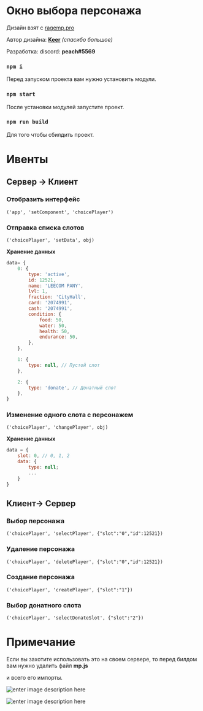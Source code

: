 # Окно выбора персонажа

  

Дизайн взят с [ragemp.pro](https://ragemp.pro/resources/dizajn-interfejsa-vybor-personazha-bez-verstki-dlja-servera-rage-multiplayer.320/)

  

Автор дизайна: **[Keer](https://ragemp.pro/members/keer.4816/)**  *(спасибо большое)*

  

Разработка: discord: **peach#5569**

  

### `npm i`

  

Перед запуском проекта вам нужно установить модули.

  

### `npm start`

  

После установки модулей запустите проект.

  

### `npm run build`

  

Для того чтобы сбилдить проект.

  

# Ивенты

  

## Сервер -> Клиент

  

### Отобразить интерфейс

``('app', 'setComponent', 'choicePlayer')``

  

### Отправка списка слотов

  

``('choicePlayer', 'setData', obj)``

**Хранение данных**

```js
data= {
	0: {
		type: 'active',
		id: 12521,
		name: 'LEECOM PANY',
		lvl: 1,
		fraction: 'CityHall',
		card: '2074991',
		cash: '2074991',
		condition: {
			food: 50,
			water: 50,
			health: 50,
			endurance: 50,
		},
	},

	1: {
		type: null, // Пустой слот
	},

	2: {
		type: 'donate', // Донатный слот
	},
}
```

  ### Изменение одного слота с персонажем

``('choicePlayer', 'changePlayer', obj)``

**Хранение данных**

```js
data = {
	slot: 0, // 0, 1, 2
	data: {
		type: null;
		...
	}
}
```
  
  
  

## Клиент-> Сервер

  

### Выбор персонажа

``('choicePlayer', 'selectPlayer', {"slot":"0","id":12521})``

  

### Удаление персонажа

``('choicePlayer', 'deletePlayer', {"slot":"0","id":12521})``

  

### Создание персонажа

``('choicePlayer', 'createPlayer', {"slot":"1"})``

### Выбор донатного слота

``('choicePlayer', 'selectDonateSlot', {"slot":"2"})``

# Примечание

Если вы захотите использовать это на своем сервере, то перед билдом вам нужно удалить файл **mp.js**

и всего его импорты.


![enter image description here](https://cdn.discordapp.com/attachments/870735155176800307/942564404917071872/unknown.png)

![enter image description here](https://cdn.discordapp.com/attachments/870735155176800307/942564454313381968/unknown.png)

